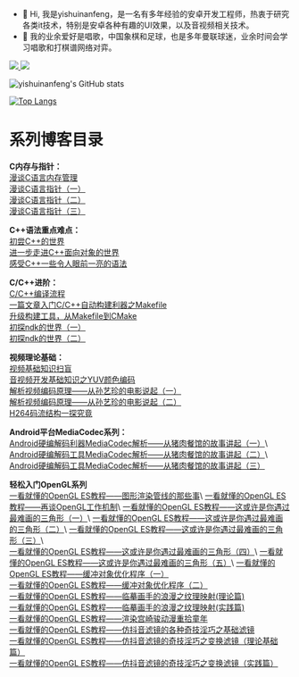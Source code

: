 - 👋 Hi, 我是yishuinanfeng，是一名有多年经验的安卓开发工程师，热衷于研究各类it技术，特别是安卓各种有趣的UI效果，以及音视频相关技术。
- 👀 我的业余爱好是唱歌，中国象棋和足球，也是多年曼联球迷，业余时间会学习唱歌和打棋谱网络对弈。
<p align='left'>
 
  <a href="https://juejin.cn/user/2541726614684216/posts" target="_blank">
    <img src="https://img.shields.io/badge/🔥%20juejin-掘金-blue.svg?style=flat">
  </a>
  <a href="https://space.bilibili.com/470010828" target="_blank">
    <img src="https://img.shields.io/badge/bilibili-B站（个人K歌专用网页）-informational.svg?style=flat&logo=bilibili">
  </a>
  
</p>

<!---
yishuinanfeng/yishuinanfeng is a ✨ special ✨ repository because its `README.md` (this file) appears on your GitHub profile.
You can click the Preview link to take a look at your changes.
--->

![yishuinanfeng's GitHub stats](https://github-readme-stats.vercel.app/api?username=yishuinanfeng&show_icons=true&theme=dracula)

[![Top Langs](https://github-readme-stats.vercel.app/api/top-langs/?username=yishuinanfeng)](https://github.com/yishuinanfeng/github-readme-stats)


# 系列博客目录

**C内存与指针：**  
[漫谈C语言内存管理](https://juejin.cn/post/7033711811006464030)  
[漫谈C语言指针（一）](https://juejin.cn/post/7033711907660005413)  
[漫谈C语言指针（二）](https://juejin.cn/post/7033713132178669582)  
[漫谈C语言指针（三）](https://juejin.cn/post/7033713772011192333)  

**C++语法重点难点：**  
[初尝C++的世界](https://juejin.cn/post/7033714154880008222)  
[进一步走进C++面向对象的世界](https://juejin.cn/post/7033715596348882974)  
[感受C++一些令人眼前一亮的语法](https://juejin.cn/post/7035447100464693256)  

**C/C++进阶：**  
[C/C++编译流程](https://juejin.cn/post/7043778638802518052)  
[一篇文章入门C/C++自动构建利器之Makefile](https://juejin.cn/post/7046401218331017224)  
[升级构建工具，从Makefile到CMake](https://juejin.cn/post/7058217745321558024)  
[初探ndk的世界（一）](https://juejin.cn/post/7061553507622453279)  
[初探ndk的世界（二）](https://juejin.cn/user/2541726614684216)


**视频理论基础：**\
[视频基础知识扫盲](<https://juejin.cn/post/7082945332945879071>)\
[音视频开发基础知识之YUV颜色编码](<https://juejin.cn/post/7083427060240089096>)\
[解析视频编码原理——从孙艺珍的电影说起（一）](<https://juejin.cn/post/7083679329183334407>)\
[解析视频编码原理——从孙艺珍的电影说起（二）](<https://juejin.cn/post/7084062884983996430>)  
[H264码流结构一探究竟](https://juejin.cn/post/7092773284000989191/ "https://juejin.cn/post/7092773284000989191/")

**Android平台MediaCodec系列：**\
[Android硬编解码利器MediaCodec解析——从猪肉餐馆的故事讲起（一）](https://juejin.cn/post/7110805190512967717/ "https://juejin.cn/post/7110805190512967717/")\
[Android硬编解码工具MediaCodec解析——从猪肉餐馆的故事讲起（二）](https://juejin.cn/post/7111340889691127815/ "https://juejin.cn/post/7111340889691127815/")\
[Android硬编解码工具MediaCodec解析——从猪肉餐馆的故事讲起（三）](https://juejin.cn/post/7113767096512675870 "https://juejin.cn/post/7113767096512675870")

**轻松入门OpenGL系列**\
[一看就懂的OpenGL ES教程——图形渲染管线的那些事](https://juejin.cn/post/7119135465302654984 "https://juejin.cn/post/7119135465302654984")\
[一看就懂的OpenGL ES教程——再谈OpenGL工作机制](https://juejin.cn/post/7121525553491869703 "https://juejin.cn/post/7121525553491869703")\
[一看就懂的OpenGL ES教程——这或许是你遇过最难画的三角形（一）](https://juejin.cn/post/7125449091563126792 "https://juejin.cn/post/7125449091563126792")\
[一看就懂的OpenGL ES教程——这或许是你遇过最难画的三角形（二）](https://juejin.cn/post/7134356782452834334/ "https://juejin.cn/post/7134356782452834334/")\
[一看就懂的OpenGL ES教程——这或许是你遇过最难画的三角形（三）](https://juejin.cn/post/7143614036046217230 "https://juejin.cn/post/7143614036046217230")\
[一看就懂的OpenGL ES教程——这或许是你遇过最难画的三角形（四）](https://juejin.cn/post/7144335420644392991 "https://juejin.cn/post/7144335420644392991")\
[一看就懂的OpenGL ES教程——这或许是你遇过最难画的三角形（五）](https://juejin.cn/post/7145094035521470500 "https://juejin.cn/post/7145094035521470500")\
[一看就懂的OpenGL ES教程——缓冲对象优化程序（一）](https://juejin.cn/post/7147144845038419999/ "https://juejin.cn/post/7147144845038419999/")  
[一看就懂的OpenGL ES教程——缓冲对象优化程序（二）](https://juejin.cn/post/7149775557398364167)  
[一看就懂的OpenGL ES教程——临摹画手的浪漫之纹理映射(理论篇)](https://juejin.cn/post/7150869291208802341)  
[一看就懂的OpenGL ES教程——临摹画手的浪漫之纹理映射(实践篇)](https://juejin.cn/post/7155040552353234951)  
[一看就懂的OpenGL ES教程——渲染宫崎骏动漫重拾童年](https://juejin.cn/post/7160304816877469733)  
[一看就懂的OpenGL ES教程——仿抖音滤镜的各种奇技淫巧之基础滤镜](https://juejin.cn/post/7168042219163779108)  
[一看就懂的OpenGL ES教程——仿抖音滤镜的奇技淫巧之变换滤镜（理论基础篇）](https://juejin.cn/post/7204349756621439036)  
[一看就懂的OpenGL ES教程——仿抖音滤镜的奇技淫巧之变换滤镜（实践篇）](https://juejin.cn/post/7217373379343286329)

